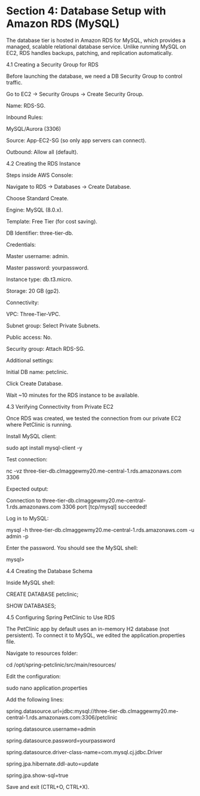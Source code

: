 # Section 4: Database Setup with Amazon RDS (MySQL)

The database tier is hosted in Amazon RDS for MySQL, which provides a managed, scalable relational database service. Unlike running MySQL on EC2, RDS handles backups, patching, and replication automatically.





4.1 Creating a Security Group for RDS

Before launching the database, we need a DB Security Group to control traffic.

Go to EC2 → Security Groups → Create Security Group.

Name: RDS-SG.

Inbound Rules:

MySQL/Aurora (3306)

Source: App-EC2-SG (so only app servers can connect).

Outbound: Allow all (default).

4.2 Creating the RDS Instance

Steps inside AWS Console:

Navigate to RDS → Databases → Create Database.

Choose Standard Create.

Engine: MySQL (8.0.x).

Template: Free Tier (for cost saving).

DB Identifier: three-tier-db.

Credentials:

Master username: admin.

Master password: yourpassword.

Instance type: db.t3.micro.

Storage: 20 GB (gp2).

Connectivity:



VPC: Three-Tier-VPC.

Subnet group: Select Private Subnets.

Public access: No.

Security group: Attach RDS-SG.

Additional settings:

Initial DB name: petclinic.

Click Create Database.

Wait ~10 minutes for the RDS instance to be available.





4.3 Verifying Connectivity from Private EC2

Once RDS was created, we tested the connection from our private EC2 where PetClinic is running.

Install MySQL client:

sudo apt install mysql-client -y

Test connection:

nc -vz three-tier-db.clmaggewmy20.me-central-1.rds.amazonaws.com 3306

Expected output:

Connection to three-tier-db.clmaggewmy20.me-central-1.rds.amazonaws.com 3306 port [tcp/mysql] succeeded!

Log in to MySQL:

mysql -h three-tier-db.clmaggewmy20.me-central-1.rds.amazonaws.com -u admin -p

Enter the password. You should see the MySQL shell:

mysql>





4.4 Creating the Database Schema

Inside MySQL shell:

CREATE DATABASE petclinic;

SHOW DATABASES;



4.5 Configuring Spring PetClinic to Use RDS

The PetClinic app by default uses an in-memory H2 database (not persistent). To connect it to MySQL, we edited the application.properties file.

Navigate to resources folder:

cd /opt/spring-petclinic/src/main/resources/

Edit the configuration:

sudo nano application.properties

Add the following lines:

spring.datasource.url=jdbc:mysql://three-tier-db.clmaggewmy20.me-central-1.rds.amazonaws.com:3306/petclinic

spring.datasource.username=admin

spring.datasource.password=yourpassword

spring.datasource.driver-class-name=com.mysql.cj.jdbc.Driver



spring.jpa.hibernate.ddl-auto=update

spring.jpa.show-sql=true

Save and exit (CTRL+O, CTRL+X).









































